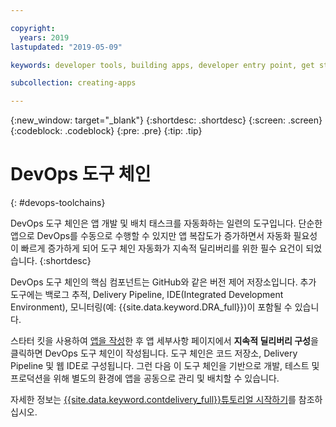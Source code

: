 ```yaml
---

copyright:
  years: 2019
lastupdated: "2019-05-09"

keywords: developer tools, building apps, developer entry point, get started coding, DevOps, toolchain

subcollection: creating-apps

---
```

{:new_window: target="_blank"}
{:shortdesc: .shortdesc}
{:screen: .screen}
{:codeblock: .codeblock}
{:pre: .pre}
{:tip: .tip}

# DevOps 도구 체인
{: #devops-toolchains}

DevOps 도구 체인은 앱 개발 및 배치 태스크를 자동화하는 일련의 도구입니다. 단순한 앱으로 DevOps를 수동으로 수행할 수 있지만 앱 복잡도가 증가하면서 자동화 필요성이 빠르게 증가하게 되어 도구 체인 자동화가 지속적 딜리버리를 위한 필수 요건이 되었습니다. {:shortdesc}

DevOps 도구 체인의 핵심 컴포넌트는 GitHub와 같은 버전 제어 저장소입니다. 추가 도구에는 백로그 추적, Delivery Pipeline, IDE(Integrated Development Environment), 모니터링(예: {{site.data.keyword.DRA_full}})이 포함될 수 있습니다. 

스타터 킷을 사용하여 [앱을 작성](/docs/apps?topic=creating-apps-tutorial-getting-started#create-getting-started)한 후 앱 세부사항 페이지에서 **지속적 딜리버리 구성**을 클릭하면 DevOps 도구 체인이 작성됩니다. 도구 체인은 코드 저장소, Delivery Pipeline 및 웹 IDE로 구성됩니다. 그런 다음 이 도구 체인을 기반으로 개발, 테스트 및 프로덕션을 위해 별도의 환경에 앱을 공동으로 관리 및 배치할 수 있습니다. 

자세한 정보는 [{{site.data.keyword.contdelivery_full}}튜토리얼 시작하기](/docs/services/ContinuousDelivery?topic=ContinuousDelivery-getting-started)를 참조하십시오.

